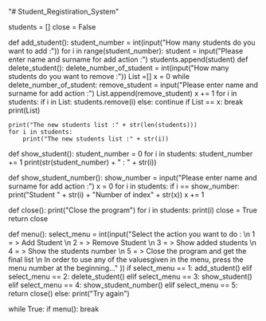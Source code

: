 "# Student_Registiration_System" 

students = []
close = False

def add_student():
    student_number = int(input("How many students do you want to add :"))
    for i in range(student_number):
        student = input("Please enter name and surname for add action :")
        students.append(student)
def delete_student():
    delete_number_of_student = int(input("How many students do you want to remove :"))
    List =[]
    x = 0
    while delete_number_of_student:
        remove_student = input("Please enter name and surname for add action :")
        List.append(remove_student)
        x += 1
        for i in students:
            if i in List:
               students.remove(i)
            else:
               continue
        if List == x:
            break
    print(List)

    print("The new students list :" + str(len(students)))
    for i in students:
        print("The new students list :" + str(i))

def show_student():
    student_number = 0
    for i in students:
        student_number += 1
        print(str(student_number) + " : " + str(i))

def show_student_number():
    show_number = input("Please enter name and surname for add action :")
    x = 0
    for i in students:
        if i == show_number:
            print("Student " + str(i) + "Number of index" + str(x))
        x += 1

def close():
    print("Close the program")
    for i in students:
        print(i)
    close = True
    return close

def menu():
    select_menu = int(input("Select the action you want to do : \n 1 = > Add Student \n 2 = > Remove Student \n 3 = > Show added students \n 4 = > Show the students number \n 5 = > Close the program and get the final list \n In order to use any of the values ​​given in the menu, press the menu number at the beginning..." ))
    if select_menu == 1:
        add_student()
    elif select_menu == 2:
        delete_student()
    elif select_menu == 3:
        show_student()
    elif select_menu == 4:
        show_student_number()
    elif select_menu == 5:
        return close()
    else:
        print("Try again")

while True:
    if menu():
        break





              



